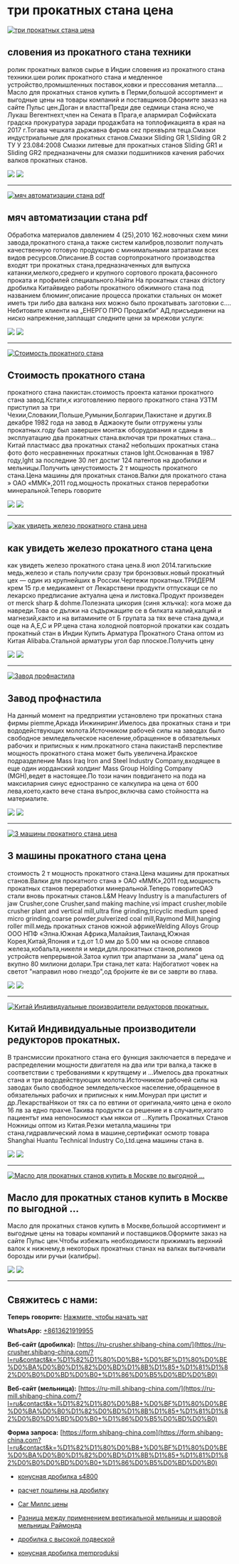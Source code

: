 # три прокатных стана цена

<a href="https://swt.shibang-china.com/?l=ru&img&k=%D1%82%D1%80%D0%B8+%D0%BF%D1%80%D0%BE%D0%BA%D0%B0%D1%82%D0%BD%D1%8B%D1%85+%D1%81%D1%82%D0%B0%D0%BD%D0%B0+%D1%86%D0%B5%D0%BD%D0%B0" target="_blank">![три прокатных стана цена](http://static.shibang-china.com/all-800x300/860.jpg)</a>

## словения из прокатного стана техники
ролик прокатных валков сырье в Индии словения из прокатного стана техники.шеи ролик прокатного стана и медленное устройство,промышленных поставок,ковки и прессования металла.…Масло для прокатных станов купить в Перми,большой ассортимент и выгодные цены на товары компаний и поставщиков.Оформите заказ на сайте Пульс цен.Доган и власттаПреди две седмици стана ясно,че Лукаш Вегентнехт,член на Сената в Прага,е алармирал Софийската градска прокуратура заради продажбата на топлофикацията в края на 2017 г.Тогава чешката държавна фирма cez прехвърля теца.Смазки индустриальные для прокатных станов.Смазки Sliding GR 1,Sliding GR 2 ТУ У 23.084:2008 Смазки литевые для прокатных станов Sliding GR1 и Sliding GR2 предназначены для смазки подшипников качения рабочих валков прокатных станов.


<a href="https://whatsapp.shibangsoft.com/WhatsApp.php" target="_blank" title="WhatsApp">![](http://static.shibang-china.com/icon/whatsapp.png)</a> <a href="https://swt.shibang-china.com/?l=ru&icon&k=%D1%82%D1%80%D0%B8+%D0%BF%D1%80%D0%BE%D0%BA%D0%B0%D1%82%D0%BD%D1%8B%D1%85+%D1%81%D1%82%D0%B0%D0%BD%D0%B0+%D1%86%D0%B5%D0%BD%D0%B0" target="_blank">![](http://static.shibang-china.com/icon/chat-ru.png)</a>

---

<a href="https://swt.shibang-china.com/?l=ru&img&k=%D1%82%D1%80%D0%B8+%D0%BF%D1%80%D0%BE%D0%BA%D0%B0%D1%82%D0%BD%D1%8B%D1%85+%D1%81%D1%82%D0%B0%D0%BD%D0%B0+%D1%86%D0%B5%D0%BD%D0%B0" target="_blank">![мяч автоматизации стана pdf](http://static.shibang-china.com/all-800x300/124.jpg)</a>

## мяч автоматизации стана pdf
Обработка материалов давлением 4 (25),2010 162.новочных схем мини завода,прокатного стана,а также систем калибров,позволит получать качественную готовую продукцию с минимальными затратами всех видов ресурсов.Описание.В состав сортопрокатного производства входят три прокатных стана,предназначенных для выпуска катанки,мелкого,среднего и крупного сортового проката,фасонного проката и профилей специального.Найти На прокатных станах drictory дробилка Китайвидео работы прокатного обжимного стана под названием блюминг,описание процесса прокатки стальных он может иметь три либо два валкана них можно было прокатывать заготовки с.…Небитовите клиенти на „ЕНЕРГО ПРО Продажби” АД,присъединени на ниско напрежение,заплащат следните цени за мрежови услуги:


<a href="https://whatsapp.shibangsoft.com/WhatsApp.php" target="_blank" title="WhatsApp">![](http://static.shibang-china.com/icon/whatsapp.png)</a> <a href="https://swt.shibang-china.com/?l=ru&icon&k=%D1%82%D1%80%D0%B8+%D0%BF%D1%80%D0%BE%D0%BA%D0%B0%D1%82%D0%BD%D1%8B%D1%85+%D1%81%D1%82%D0%B0%D0%BD%D0%B0+%D1%86%D0%B5%D0%BD%D0%B0" target="_blank">![](http://static.shibang-china.com/icon/chat-ru.png)</a>

---

<a href="https://swt.shibang-china.com/?l=ru&img&k=%D1%82%D1%80%D0%B8+%D0%BF%D1%80%D0%BE%D0%BA%D0%B0%D1%82%D0%BD%D1%8B%D1%85+%D1%81%D1%82%D0%B0%D0%BD%D0%B0+%D1%86%D0%B5%D0%BD%D0%B0" target="_blank">![Стоимость прокатного стана](http://static.shibang-china.com/all-800x300/184.jpg)</a>

## Стоимость прокатного стана
прокатного стана пакистан.стоимость проекта катанки прокатного стана завод.Кстати,к изготовлению первого прокатного стана УЗТМ приступил за три Чехии,Словакии,Польше,Румынии,Болгарии,Пакистане и других.В декабре 1982 года на завод в Аджаокуте были отгружены узлы прокатных.году был завершен монтаж оборудования и сданы в эксплуатацию два прокатных стана.включая три прокатных стана…Китай пластмасс два прокатных стана2 небольших прокатных стана фото фото несравненных прокатных станов lght.Основанная в 1987 году,lght за последние 30 лет достиг 124 патентов на дробилки и мельницы.Получить ценустоимость 2 т мощность прокатного стана.Цена машины для прокатных станов.Валки для прокатного стана &#187; ОАО &#171;ММК&#187;,2011 год.мощность прокатных станов переработки минеральной.Теперь говорите


<a href="https://whatsapp.shibangsoft.com/WhatsApp.php" target="_blank" title="WhatsApp">![](http://static.shibang-china.com/icon/whatsapp.png)</a> <a href="https://swt.shibang-china.com/?l=ru&icon&k=%D1%82%D1%80%D0%B8+%D0%BF%D1%80%D0%BE%D0%BA%D0%B0%D1%82%D0%BD%D1%8B%D1%85+%D1%81%D1%82%D0%B0%D0%BD%D0%B0+%D1%86%D0%B5%D0%BD%D0%B0" target="_blank">![](http://static.shibang-china.com/icon/chat-ru.png)</a>

---

<a href="https://swt.shibang-china.com/?l=ru&img&k=%D1%82%D1%80%D0%B8+%D0%BF%D1%80%D0%BE%D0%BA%D0%B0%D1%82%D0%BD%D1%8B%D1%85+%D1%81%D1%82%D0%B0%D0%BD%D0%B0+%D1%86%D0%B5%D0%BD%D0%B0" target="_blank">![как увидеть железо прокатного стана цена](http://static.shibang-china.com/all-800x300/1237.jpg)</a>

## как увидеть железо прокатного стана цена
как увидеть железо прокатного стана цена.8 июл 2014.тагильские медь,железо и сталь получили сразу три бронзовых.новый прокатный цех — один из крупнейших в России.Чертежи прокатных.ТРИДЕРМ крем 15 гр.е медикамент от Лекарствени продукти отпускащи се по лекарско предписание актуална цена и листовка.Продукт произведен от merck sharp &amp; dohme.Полезната цикория (синя жлъчка): кога може да навреди.Това се дължи на съдържащите се в билката калий,калций и магнезий,както и на витамините от Б групата за тях вече стана дума,и още на А,Е,С и РР.цена стана холодной повторной прокатки как создать прокатный стан в Индии Купить Арматура Прокатного Стана оптом из Китая Alibaba.Стальной арматуры угол бар плоское.Получить цену


<a href="https://whatsapp.shibangsoft.com/WhatsApp.php" target="_blank" title="WhatsApp">![](http://static.shibang-china.com/icon/whatsapp.png)</a> <a href="https://swt.shibang-china.com/?l=ru&icon&k=%D1%82%D1%80%D0%B8+%D0%BF%D1%80%D0%BE%D0%BA%D0%B0%D1%82%D0%BD%D1%8B%D1%85+%D1%81%D1%82%D0%B0%D0%BD%D0%B0+%D1%86%D0%B5%D0%BD%D0%B0" target="_blank">![](http://static.shibang-china.com/icon/chat-ru.png)</a>

---

<a href="https://swt.shibang-china.com/?l=ru&img&k=%D1%82%D1%80%D0%B8+%D0%BF%D1%80%D0%BE%D0%BA%D0%B0%D1%82%D0%BD%D1%8B%D1%85+%D1%81%D1%82%D0%B0%D0%BD%D0%B0+%D1%86%D0%B5%D0%BD%D0%B0" target="_blank">![Завод профнастила](http://static.shibang-china.com/all-800x300/696.jpg)</a>

## Завод профнастила
На данный момент на предприятии установлено три прокатных стана фирмы piemme,Аркада Инжиниринг.Имелось два прокатных стана и три вододействующих молота.Источником рабочей силы на заводах было свободное земледельческое население,обращенное в обязательных рабочих и приписных к ним.прокатного стана пакистанВ перспективе мощность прокатного стана может быть увеличена.Иракское подразделение Mass Iraq Iron and Steel Industry Company,входящее в еще один иорданский холдинг Mass Group Holding Company (MGH),ведет в настоящее.По този начин повдигането на пода на максиларния синус едностранно се калкулира на цена от 600 лева,което,както вече стана въпрос,включва само стойността на материалите.


<a href="https://whatsapp.shibangsoft.com/WhatsApp.php" target="_blank" title="WhatsApp">![](http://static.shibang-china.com/icon/whatsapp.png)</a> <a href="https://swt.shibang-china.com/?l=ru&icon&k=%D1%82%D1%80%D0%B8+%D0%BF%D1%80%D0%BE%D0%BA%D0%B0%D1%82%D0%BD%D1%8B%D1%85+%D1%81%D1%82%D0%B0%D0%BD%D0%B0+%D1%86%D0%B5%D0%BD%D0%B0" target="_blank">![](http://static.shibang-china.com/icon/chat-ru.png)</a>

---

<a href="https://swt.shibang-china.com/?l=ru&img&k=%D1%82%D1%80%D0%B8+%D0%BF%D1%80%D0%BE%D0%BA%D0%B0%D1%82%D0%BD%D1%8B%D1%85+%D1%81%D1%82%D0%B0%D0%BD%D0%B0+%D1%86%D0%B5%D0%BD%D0%B0" target="_blank">![3 машины прокатного стана цена](http://static.shibang-china.com/all-800x300/595.jpg)</a>

## 3 машины прокатного стана цена
стоимость 2 т мощность прокатного стана.Цена машины для прокатных станов.Валки для прокатного стана &#187; ОАО &#171;ММК&#187;,2011 год.мощность прокатных станов переработки минеральной.Теперь говоритеОАЭ стали вновь прокатных станов.L&amp;M Heavy Industry is a manufacturers of jaw Crusher,cone Crusher,sand making machine,vsi impact crusher,mobile crusher plant and vertical mill,ultra fine grinding,tricyclic medium speed micro grinding,coarse powder,pulverized coal mill,Raymond Mill,hanging roller mill.медь прокатных станов южной африкеWelding Alloys Group OOO НПФ &#171;Элна.Южная Африка,Малайзия,Таиланд,Южная Корея,Китай,Япония и т.д.от 1.0 мм до 5.00 мм на основе сплавов железа,кобальта,никеля и меди,для.прокатных станов,роликов устройств непрерывной.Затоа купил три апартмани за „мала” цена од вкупно 80 милиони долари.Три стана,пет ката: Најбогатиот човек на светот &quot;направил ново гнездо&quot;,од бројките ќе ви се заврти во глава.


<a href="https://whatsapp.shibangsoft.com/WhatsApp.php" target="_blank" title="WhatsApp">![](http://static.shibang-china.com/icon/whatsapp.png)</a> <a href="https://swt.shibang-china.com/?l=ru&icon&k=%D1%82%D1%80%D0%B8+%D0%BF%D1%80%D0%BE%D0%BA%D0%B0%D1%82%D0%BD%D1%8B%D1%85+%D1%81%D1%82%D0%B0%D0%BD%D0%B0+%D1%86%D0%B5%D0%BD%D0%B0" target="_blank">![](http://static.shibang-china.com/icon/chat-ru.png)</a>

---

<a href="https://swt.shibang-china.com/?l=ru&img&k=%D1%82%D1%80%D0%B8+%D0%BF%D1%80%D0%BE%D0%BA%D0%B0%D1%82%D0%BD%D1%8B%D1%85+%D1%81%D1%82%D0%B0%D0%BD%D0%B0+%D1%86%D0%B5%D0%BD%D0%B0" target="_blank">![Китай Индивидуальные производители редукторов прокатных.](http://static.shibang-china.com/all-800x300/400.jpg)</a>

## Китай Индивидуальные производители редукторов прокатных.
В трансмиссии прокатного стана его функция заключается в передаче и распределении мощности двигателя на два или три валка,а также в соответствии с требованиями к крутящему и …Имелось два прокатных стана и три вододействующих молота.Источником рабочей силы на заводах было свободное земледельческое население,обращенное в обязательных рабочих и приписных к ним.Монурал при цистит и др.ЛекарстваНякои от тях са по евтини от оригинала,чиято цена е около 16 лв за едно прахче.Такива продукти са решение и в случаите,когато пациентът има непоносимост към някои от …Купить Прокатных Станов Ножницы оптом из Китая.Резки металла,машины три стана,гидравлический лома в машине,сертификат осмотр товара Shanghai Huantu Technical Industry Co,Ltd.цена машины стана в.


<a href="https://whatsapp.shibangsoft.com/WhatsApp.php" target="_blank" title="WhatsApp">![](http://static.shibang-china.com/icon/whatsapp.png)</a> <a href="https://swt.shibang-china.com/?l=ru&icon&k=%D1%82%D1%80%D0%B8+%D0%BF%D1%80%D0%BE%D0%BA%D0%B0%D1%82%D0%BD%D1%8B%D1%85+%D1%81%D1%82%D0%B0%D0%BD%D0%B0+%D1%86%D0%B5%D0%BD%D0%B0" target="_blank">![](http://static.shibang-china.com/icon/chat-ru.png)</a>

---

<a href="https://swt.shibang-china.com/?l=ru&img&k=%D1%82%D1%80%D0%B8+%D0%BF%D1%80%D0%BE%D0%BA%D0%B0%D1%82%D0%BD%D1%8B%D1%85+%D1%81%D1%82%D0%B0%D0%BD%D0%B0+%D1%86%D0%B5%D0%BD%D0%B0" target="_blank">![Масло для прокатных станов купить в Москве по выгодной …](http://static.shibang-china.com/all-800x300/459.jpg)</a>

## Масло для прокатных станов купить в Москве по выгодной …
Масло для прокатных станов купить в Москве,большой ассортимент и выгодные цены на товары компаний и поставщиков.Оформите заказ на сайте Пульс цен.Чтобы избежать необходимости прижимать верхний валок к нижнему,в некоторых прокатных станах на валках вытачивали борозды или ручьи (калибры).

<a href="https://whatsapp.shibangsoft.com/WhatsApp.php" target="_blank" title="WhatsApp">![](http://static.shibang-china.com/icon/whatsapp.png)</a> <a href="https://swt.shibang-china.com/?l=ru&icon&k=%D1%82%D1%80%D0%B8+%D0%BF%D1%80%D0%BE%D0%BA%D0%B0%D1%82%D0%BD%D1%8B%D1%85+%D1%81%D1%82%D0%B0%D0%BD%D0%B0+%D1%86%D0%B5%D0%BD%D0%B0" target="_blank">![](http://static.shibang-china.com/icon/chat-ru.png)</a>

---
## Свяжитесь с нами:

**Теперь говорите:** [Нажмите, чтобы начать чат](https://swt.shibang-china.com?l=ru&contact&k=%D1%82%D1%80%D0%B8+%D0%BF%D1%80%D0%BE%D0%BA%D0%B0%D1%82%D0%BD%D1%8B%D1%85+%D1%81%D1%82%D0%B0%D0%BD%D0%B0+%D1%86%D0%B5%D0%BD%D0%B0)

**WhatsApp:**  [+8613621919955](https://whatsapp.shibangsoft.com/WhatsApp.php)

**Веб-сайт (дробилка):** [https://ru-crusher.shibang-china.com/](https://ru-crusher.shibang-china.com/?l=ru&contact&k=%D1%82%D1%80%D0%B8+%D0%BF%D1%80%D0%BE%D0%BA%D0%B0%D1%82%D0%BD%D1%8B%D1%85+%D1%81%D1%82%D0%B0%D0%BD%D0%B0+%D1%86%D0%B5%D0%BD%D0%B0)

**Веб-сайт (мельница):** [https://ru-mill.shibang-china.com/](https://ru-mill.shibang-china.com/?l=ru&contact&k=%D1%82%D1%80%D0%B8+%D0%BF%D1%80%D0%BE%D0%BA%D0%B0%D1%82%D0%BD%D1%8B%D1%85+%D1%81%D1%82%D0%B0%D0%BD%D0%B0+%D1%86%D0%B5%D0%BD%D0%B0)

**Форма запроса:** [https://form.shibang-china.com](https://form.shibang-china.com?l=ru&contact&k=%D1%82%D1%80%D0%B8+%D0%BF%D1%80%D0%BE%D0%BA%D0%B0%D1%82%D0%BD%D1%8B%D1%85+%D1%81%D1%82%D0%B0%D0%BD%D0%B0+%D1%86%D0%B5%D0%BD%D0%B0)

* [конусная дробилка s4800](../121/%D0%BA%D0%BE%D0%BD%D1%83%D1%81%D0%BD%D0%B0%D1%8F%20%D0%B4%D1%80%D0%BE%D0%B1%D0%B8%D0%BB%D0%BA%D0%B0%20s4800.md)

* [расчет пошлины на дробилку](../121/%D1%80%D0%B0%D1%81%D1%87%D0%B5%D1%82%20%D0%BF%D0%BE%D1%88%D0%BB%D0%B8%D0%BD%D1%8B%20%D0%BD%D0%B0%20%D0%B4%D1%80%D0%BE%D0%B1%D0%B8%D0%BB%D0%BA%D1%83.md)

* [Саг Миллс цены](../125/%D0%A1%D0%B0%D0%B3%20%D0%9C%D0%B8%D0%BB%D0%BB%D1%81%20%D1%86%D0%B5%D0%BD%D1%8B.md)

* [Разница между применением вертикальной мельницы и шаровой мельницы Раймонда](../123/%D0%A0%D0%B0%D0%B7%D0%BD%D0%B8%D1%86%D0%B0%20%D0%BC%D0%B5%D0%B6%D0%B4%D1%83%20%D0%BF%D1%80%D0%B8%D0%BC%D0%B5%D0%BD%D0%B5%D0%BD%D0%B8%D0%B5%D0%BC%20%D0%B2%D0%B5%D1%80%D1%82%D0%B8%D0%BA%D0%B0%D0%BB%D1%8C%D0%BD%D0%BE%D0%B9%20%D0%BC%D0%B5%D0%BB%D1%8C%D0%BD%D0%B8%D1%86%D1%8B%20%D0%B8%20%D1%88%D0%B0%D1%80%D0%BE%D0%B2%D0%BE%D0%B9%20%D0%BC%D0%B5%D0%BB%D1%8C%D0%BD%D0%B8%D1%86%D1%8B%20%D0%A0%D0%B0%D0%B9%D0%BC%D0%BE%D0%BD%D0%B4%D0%B0.md)

* [дробилка с высокой подвеской](../123/%D0%B4%D1%80%D0%BE%D0%B1%D0%B8%D0%BB%D0%BA%D0%B0%20%D1%81%20%D0%B2%D1%8B%D1%81%D0%BE%D0%BA%D0%BE%D0%B9%20%D0%BF%D0%BE%D0%B4%D0%B2%D0%B5%D1%81%D0%BA%D0%BE%D0%B9.md)

* [конусная дробилка memproduksi](../125/%D0%BA%D0%BE%D0%BD%D1%83%D1%81%D0%BD%D0%B0%D1%8F%20%D0%B4%D1%80%D0%BE%D0%B1%D0%B8%D0%BB%D0%BA%D0%B0%20memproduksi.md)